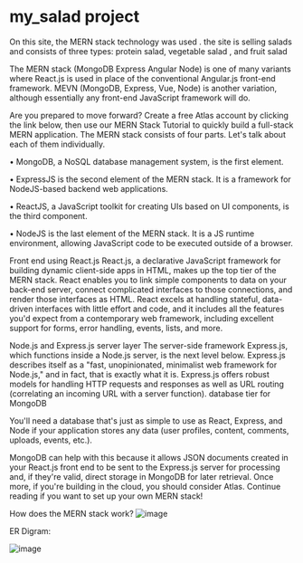 # my_salad project










On this site, the MERN stack technology was used . the site is selling salads and consists of three types: protein salad, vegetable salad , and fruit salad


The MERN stack (MongoDB Express Angular Node) is one of many variants where React.js is used in place of the conventional Angular.js front-end framework. MEVN (MongoDB, Express, Vue, Node) is another variation, although essentially any front-end JavaScript framework will do.

Are you prepared to move forward? Create a free Atlas account by clicking the link below, then use our MERN Stack Tutorial to quickly build a full-stack MERN application.
The MERN stack consists of four parts. Let's talk about each of them individually. 

•    MongoDB, a NoSQL database management system, is the first element. 

•    ExpressJS is the second element of the MERN stack. It is a framework for NodeJS-based backend web applications.

•    ReactJS, a JavaScript toolkit for creating UIs based on UI components, is the third component. 

•    NodeJS is the last element of the MERN stack. It is a JS runtime environment, allowing JavaScript code to be executed outside of a browser.

Front end using React.js
React.js, a declarative JavaScript framework for building dynamic client-side apps in HTML, makes up the top tier of the MERN stack. React enables you to link simple components to data on your back-end server, connect complicated interfaces to those connections, and render those interfaces as HTML.
React excels at handling stateful, data-driven interfaces with little effort and code, and it includes all the features you'd expect from a contemporary web framework, including excellent support for forms, error handling, events, lists, and more.

Node.js and Express.js server layer
The server-side framework Express.js, which functions inside a Node.js server, is the next level below. Express.js describes itself as a "fast, unopinionated, minimalist web framework for Node.js," and in fact, that is exactly what it is. Express.js offers robust models for handling HTTP requests and responses as well as URL routing (correlating an incoming URL with a server function).
database tier for MongoDB

You'll need a database that's just as simple to use as React, Express, and Node if your application stores any data (user profiles, content, comments, uploads, events, etc.).

MongoDB can help with this because it allows JSON documents created in your React.js front end to be sent to the Express.js server for processing and, if they're valid, direct storage in MongoDB for later retrieval. Once more, if you're building in the cloud, you should consider Atlas. Continue reading if you want to set up your own MERN stack!


How does the MERN stack work?
![image](https://github.com/FaisalAldarees/my_salad/assets/50848447/fc6fd615-e4ff-4227-875e-cfb4c43a1fca)


ER Digram:

![image](https://github.com/FaisalAldarees/my_salad/assets/50848447/f9fe724a-1edc-48d8-a10c-7a7c40a3b4dc)

